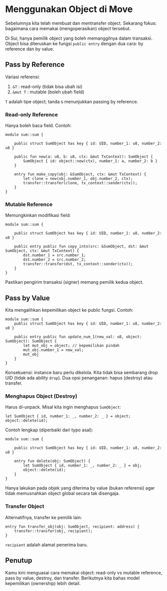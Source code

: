 # Menggunakan Object di Move

Sebelumnya kita telah membuat dan mentransfer object. Sekarang fokus: bagaimana cara memakai (mengoperasikan) object tersebut.

Di Sui, hanya pemilik object yang boleh memanggilnya dalam transaksi. Object bisa diteruskan ke fungsi `public entry` dengan dua cara: by reference dan by value.

## Pass by Reference

Variasi referensi:
1. `&T`  : read-only (tidak bisa ubah isi)
2. `&mut T` : mutable (boleh ubah field)

`T` adalah tipe object; tanda `&` menunjukkan passing by reference.

### Read-only Reference

Hanya boleh baca field. Contoh:

```move
module sum::sum {

    public struct SumObject has key { id: UID, number_1: u8, number_2: u8 }

    public fun new(a: u8, b: u8, ctx: &mut TxContext): SumObject {
        SumObject { id: object::new(ctx), number_1: a, number_2: b }
    }

    entry fun make_copy(obj: &SumObject, ctx: &mut TxContext) {
        let clone = new(obj.number_1, obj.number_2, ctx);
        transfer::transfer(clone, tx_context::sender(ctx));
    }
}
```

### Mutable Reference

Memungkinkan modifikasi field:

```move
module sum::sum {

    public struct SumObject has key { id: UID, number_1: u8, number_2: u8 }

    public entry public fun copy_into(src: &SumObject, dst: &mut SumObject, ctx: &mut TxContext) {
        dst.number_1 = src.number_1;
        dst.number_2 = src.number_2;
        transfer::transfer(dst, tx_context::sender(ctx));
    }
}
```

Pastikan pengirim transaksi (signer) memang pemilik kedua object.

## Pass by Value

Kita mengalihkan kepemilikan object ke public fungsi. Contoh:

```move
module sum::sum {
    public struct SumObject has key { id: UID, number_1: u8, number_2: u8 }

    public entry public fun update_num_1(new_val: u8, object: SumObject): SumObject {
        let mut_obj = object; // kepemilikan pindah
        mut_obj.number_1 = new_val;
        mut_obj
    }
}
```

Konsekuensi: instance baru perlu dikelola. Kita tidak bisa sembarang drop UID (tidak ada ability `drop`). Dua opsi penanganan: hapus (destroy) atau transfer.

### Menghapus Object (Destroy)

Harus di-unpack. Misal kita ingin menghapus `SumObject`:

```move
let SumObject { id, number_1: _, number_2: _ } = object;
object::delete(id);
```

Contoh lengkap (diperbaiki dari typo asal):

```move
module sum::sum {

    public struct SumObject has key { id: UID, number_1: u8, number_2: u8 }

    entry fun delete(obj: SumObject) {
        let SumObject { id, number_1: _, number_2: _ } = obj;
        object::delete(id);
    }
}
```

Hanya lakukan pada objek yang diterima by value (bukan referensi) agar tidak memusnahkan object global secara tak disengaja.

### Transfer Object

Alternatifnya, transfer ke pemilik lain:

```move
entry fun transfer_obj(obj: SumObject, recipient: address) {
    transfer::transfer(obj, recipient);
}
```

`recipient` adalah alamat penerima baru.

## Penutup

Kamu kini menguasai cara memakai object: read-only vs mutable reference, pass by value, destroy, dan transfer. Berikutnya kita bahas model kepemilikan (ownership) lebih detail.
